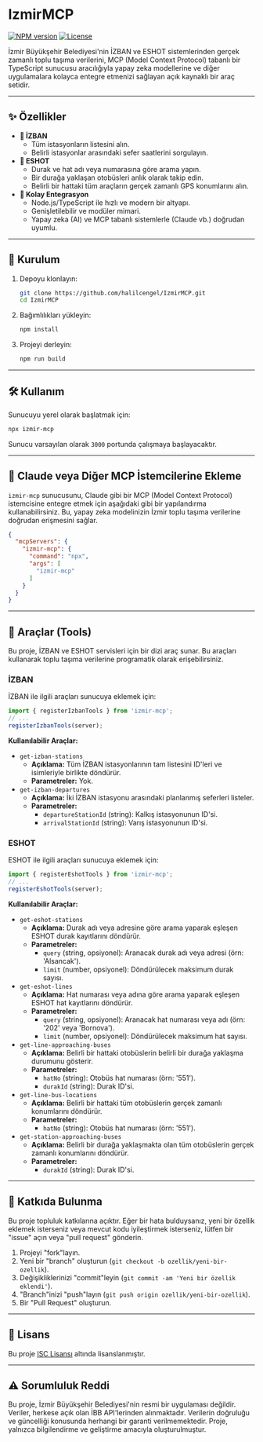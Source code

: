 # IzmirMCP

[![NPM version](https://img.shields.io/npm/v/izmir-mcp.svg)](https://www.npmjs.com/package/izmir-mcp)
[![License](https://img.shields.io/npm/l/izmir-mcp.svg)](https://github.com/halilcengel/IzmirMCP/blob/main/LICENSE)

İzmir Büyükşehir Belediyesi'nin İZBAN ve ESHOT sistemlerinden gerçek zamanlı toplu taşıma verilerini, MCP (Model Context Protocol) tabanlı bir TypeScript sunucusu aracılığıyla yapay zeka modellerine ve diğer uygulamalara kolayca entegre etmenizi sağlayan açık kaynaklı bir araç setidir.

---

## ✨ Özellikler

*   **🚉 İZBAN**
    *   Tüm istasyonların listesini alın.
    *   Belirli istasyonlar arasındaki sefer saatlerini sorgulayın.
*   **🚌 ESHOT**
    *   Durak ve hat adı veya numarasına göre arama yapın.
    *   Bir durağa yaklaşan otobüsleri anlık olarak takip edin.
    *   Belirli bir hattaki tüm araçların gerçek zamanlı GPS konumlarını alın.
*   **🔧 Kolay Entegrasyon**
    *   Node.js/TypeScript ile hızlı ve modern bir altyapı.
    *   Genişletilebilir ve modüler mimari.
    *   Yapay zeka (AI) ve MCP tabanlı sistemlerle (Claude vb.) doğrudan uyumlu.

---

## 🚀 Kurulum

1.  Depoyu klonlayın:

    ```bash
    git clone https://github.com/halilcengel/IzmirMCP.git
    cd IzmirMCP
    ```

2.  Bağımlılıkları yükleyin:

    ```bash
    npm install
    ```

3.  Projeyi derleyin:

    ```bash
    npm run build
    ```

---

## 🛠️ Kullanım

Sunucuyu yerel olarak başlatmak için:

```bash
npx izmir-mcp
```

Sunucu varsayılan olarak `3000` portunda çalışmaya başlayacaktır.

---

## 🤖 Claude veya Diğer MCP İstemcilerine Ekleme

`izmir-mcp` sunucusunu, Claude gibi bir MCP (Model Context Protocol) istemcisine entegre etmek için aşağıdaki gibi bir yapılandırma kullanabilirsiniz. Bu, yapay zeka modelinizin İzmir toplu taşıma verilerine doğrudan erişmesini sağlar.

```json
{
  "mcpServers": {
    "izmir-mcp": {
      "command": "npx",
      "args": [
        "izmir-mcp"
      ]
    }
  }
}
```

---

## 🧰 Araçlar (Tools)

Bu proje, İZBAN ve ESHOT servisleri için bir dizi araç sunar. Bu araçları kullanarak toplu taşıma verilerine programatik olarak erişebilirsiniz.

### İZBAN

İZBAN ile ilgili araçları sunucuya eklemek için:

```ts
import { registerIzbanTools } from 'izmir-mcp';
// ...
registerIzbanTools(server);
```

**Kullanılabilir Araçlar:**

*   `get-izban-stations`
    *   **Açıklama:** Tüm İZBAN istasyonlarının tam listesini ID'leri ve isimleriyle birlikte döndürür.
    *   **Parametreler:** Yok.
*   `get-izban-departures`
    *   **Açıklama:** İki İZBAN istasyonu arasındaki planlanmış seferleri listeler.
    *   **Parametreler:**
        *   `departureStationId` (string): Kalkış istasyonunun ID'si.
        *   `arrivalStationId` (string): Varış istasyonunun ID'si.

### ESHOT

ESHOT ile ilgili araçları sunucuya eklemek için:

```ts
import { registerEshotTools } from 'izmir-mcp';
// ...
registerEshotTools(server);
```

**Kullanılabilir Araçlar:**

*   `get-eshot-stations`
    *   **Açıklama:** Durak adı veya adresine göre arama yaparak eşleşen ESHOT durak kayıtlarını döndürür.
    *   **Parametreler:**
        *   `query` (string, opsiyonel): Aranacak durak adı veya adresi (örn: 'Alsancak').
        *   `limit` (number, opsiyonel): Döndürülecek maksimum durak sayısı.
*   `get-eshot-lines`
    *   **Açıklama:** Hat numarası veya adına göre arama yaparak eşleşen ESHOT hat kayıtlarını döndürür.
    *   **Parametreler:**
        *   `query` (string, opsiyonel): Aranacak hat numarası veya adı (örn: '202' veya 'Bornova').
        *   `limit` (number, opsiyonel): Döndürülecek maksimum hat sayısı.
*   `get-line-approaching-buses`
    *   **Açıklama:** Belirli bir hattaki otobüslerin belirli bir durağa yaklaşma durumunu gösterir.
    *   **Parametreler:**
        *   `hatNo` (string): Otobüs hat numarası (örn: '551').
        *   `durakId` (string): Durak ID'si.
*   `get-line-bus-locations`
    *   **Açıklama:** Belirli bir hattaki tüm otobüslerin gerçek zamanlı konumlarını döndürür.
    *   **Parametreler:**
        *   `hatNo` (string): Otobüs hat numarası (örn: '551').
*   `get-station-approaching-buses`
    *   **Açıklama:** Belirli bir durağa yaklaşmakta olan tüm otobüslerin gerçek zamanlı konumlarını döndürür.
    *   **Parametreler:**
        *   `durakId` (string): Durak ID'si.

---

## 🤝 Katkıda Bulunma

Bu proje topluluk katkılarına açıktır. Eğer bir hata bulduysanız, yeni bir özellik eklemek isterseniz veya mevcut kodu iyileştirmek isterseniz, lütfen bir "issue" açın veya "pull request" gönderin.

1.  Projeyi "fork"layın.
2.  Yeni bir "branch" oluşturun (`git checkout -b ozellik/yeni-bir-ozellik`).
3.  Değişikliklerinizi "commit"leyin (`git commit -am 'Yeni bir özellik eklendi'`).
4.  "Branch"inizi "push"layın (`git push origin ozellik/yeni-bir-ozellik`).
5.  Bir "Pull Request" oluşturun.

---

## 📜 Lisans

Bu proje [ISC Lisansı](https://github.com/halilcengel/IzmirMCP/blob/main/LICENSE) altında lisanslanmıştır.

---

## ⚠️ Sorumluluk Reddi

Bu proje, İzmir Büyükşehir Belediyesi'nin resmi bir uygulaması değildir. Veriler, herkese açık olan İBB API'lerinden alınmaktadır. Verilerin doğruluğu ve güncelliği konusunda herhangi bir garanti verilmemektedir. Proje, yalnızca bilgilendirme ve geliştirme amacıyla oluşturulmuştur.

